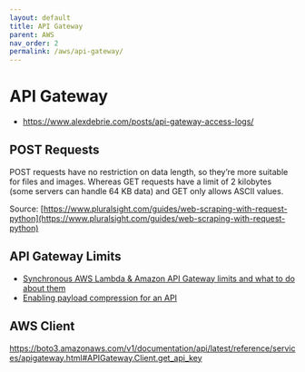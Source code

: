 ```yaml
---
layout: default
title: API Gateway
parent: AWS
nav_order: 2
permalink: /aws/api-gateway/
---
```


# API Gateway

- https://www.alexdebrie.com/posts/api-gateway-access-logs/

## POST Requests

POST requests have no restriction on data length, so they’re more suitable for files and images. Whereas GET requests have a limit of 2 kilobytes (some servers can handle 64 KB data) and GET only allows ASCII values.

Source: [https://www.pluralsight.com/guides/web-scraping-with-request-python](https://www.pluralsight.com/guides/web-scraping-with-request-python)

## API Gateway Limits

- [Synchronous AWS Lambda & Amazon API Gateway limits and what to do about them](https://dev.to/aws-builders/synchronous-aws-lambda-amazon-api-gateway-limits-and-what-to-do-about-them-2oec)
- [Enabling payload compression for an API](https://docs.aws.amazon.com/apigateway/latest/developerguide/api-gateway-gzip-compression-decompression.html)

## AWS Client

https://boto3.amazonaws.com/v1/documentation/api/latest/reference/services/apigateway.html#APIGateway.Client.get_api_key

